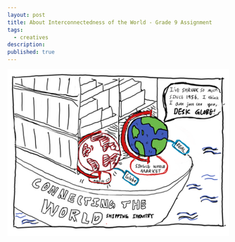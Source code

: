 ```yaml
---
layout: post
title: About Interconnectedness of the World - Grade 9 Assignment
tags:
  - creatives
description:
published: true
---
```


![](/snippets/2020-6-8-about-interconnectedness.png)
